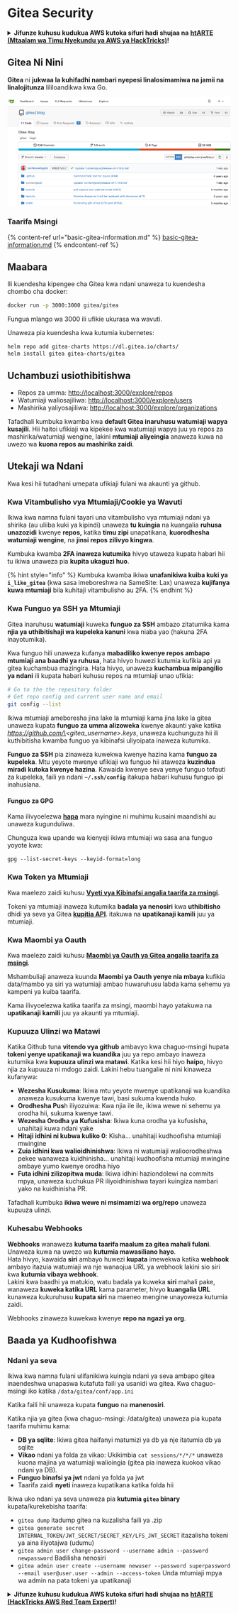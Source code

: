 # Gitea Security

<details>

<summary><strong>Jifunze kuhusu kudukua AWS kutoka sifuri hadi shujaa na</strong> <a href="https://training.hacktricks.xyz/courses/arte"><strong>htARTE (Mtaalam wa Timu Nyekundu ya AWS ya HackTricks)</strong></a><strong>!</strong></summary>

Njia nyingine za kusaidia HackTricks:

* Ikiwa unataka kuona **kampuni yako ikitangazwa kwenye HackTricks** au **kupakua HackTricks kwa PDF** Angalia [**MIPANGO YA KUJIUNGA**](https://github.com/sponsors/carlospolop)!
* Pata [**bidhaa rasmi za PEASS & HackTricks**](https://peass.creator-spring.com)
* Gundua [**Familia ya PEASS**](https://opensea.io/collection/the-peass-family), mkusanyiko wetu wa [**NFTs**](https://opensea.io/collection/the-peass-family) za kipekee
* **Jiunge na** 💬 [**Kikundi cha Discord**](https://discord.gg/hRep4RUj7f) au kikundi cha [**telegram**](https://t.me/peass) au **tufuate** kwenye **Twitter** 🐦 [**@hacktricks\_live**](https://twitter.com/hacktricks\_live)**.**
* **Shiriki mbinu zako za kudukua kwa kuwasilisha PRs kwa** [**HackTricks**](https://github.com/carlospolop/hacktricks) na [**HackTricks Cloud**](https://github.com/carlospolop/hacktricks-cloud) repos za github.

</details>

## Gitea Ni Nini

**Gitea** ni **jukwaa la kuhifadhi nambari nyepesi linalosimamiwa na jamii na linalojitunza** lililoandikwa kwa Go.

![](<../../.gitbook/assets/image (5) (1) (1) (1) (1) (1).png>)

### Taarifa Msingi

{% content-ref url="basic-gitea-information.md" %}
[basic-gitea-information.md](basic-gitea-information.md)
{% endcontent-ref %}

## Maabara

Ili kuendesha kipengee cha Gitea kwa ndani unaweza tu kuendesha chombo cha docker:

```bash
docker run -p 3000:3000 gitea/gitea
```

Fungua mlango wa 3000 ili ufikie ukurasa wa wavuti.

Unaweza pia kuendesha kwa kutumia kubernetes:

```
helm repo add gitea-charts https://dl.gitea.io/charts/
helm install gitea gitea-charts/gitea
```

## Uchambuzi usiothibitishwa

* Repos za umma: [http://localhost:3000/explore/repos](http://localhost:3000/explore/repos)
* Watumiaji waliosajiliwa: [http://localhost:3000/explore/users](http://localhost:3000/explore/users)
* Mashirika yaliyosajiliwa: [http://localhost:3000/explore/organizations](http://localhost:3000/explore/organizations)

Tafadhali kumbuka kwamba kwa **default Gitea inaruhusu watumiaji wapya kusajili**. Hii haitoi ufikiaji wa kipekee kwa watumiaji wapya juu ya repos za mashirika/watumiaji wengine, lakini **mtumiaji aliyeingia** anaweza kuwa na uwezo wa **kuona repos au mashirika zaidi**.

## Utekaji wa Ndani

Kwa kesi hii tutadhani umepata ufikiaji fulani wa akaunti ya github.

### Kwa Vitambulisho vya Mtumiaji/Cookie ya Wavuti

Ikiwa kwa namna fulani tayari una vitambulisho vya mtumiaji ndani ya shirika (au uliiba kuki ya kipindi) unaweza **tu kuingia** na kuangalia **ruhusa unazozidi** kwenye **repos,** katika **timu zipi** unapatikana, **kuorodhesha watumiaji wengine**, na **jinsi repos zilivyo kingwa**.

Kumbuka kwamba **2FA inaweza kutumika** hivyo utaweza kupata habari hii tu ikiwa unaweza pia **kupita ukaguzi huo**.

{% hint style="info" %}
Kumbuka kwamba ikiwa **unafanikiwa kuiba kuki ya `i_like_gitea`** (kwa sasa imeboreshwa na SameSite: Lax) unaweza **kujifanya kuwa mtumiaji** bila kuhitaji vitambulisho au 2FA.
{% endhint %}

### Kwa Funguo ya SSH ya Mtumiaji

Gitea inaruhusu **watumiaji** kuweka **funguo za SSH** ambazo zitatumika kama **njia ya uthibitishaji wa kupeleka kanuni** kwa niaba yao (hakuna 2FA inayotumika).

Kwa funguo hili unaweza kufanya **mabadiliko kwenye repos ambapo mtumiaji ana baadhi ya ruhusa**, hata hivyo huwezi kutumia kufikia api ya gitea kuchambua mazingira. Hata hivyo, unaweza **kuchambua mipangilio ya ndani** ili kupata habari kuhusu repos na mtumiaji unao ufikia:

```bash
# Go to the the repository folder
# Get repo config and current user name and email
git config --list
```

Ikiwa mtumiaji ameboresha jina lake la mtumiaji kama jina lake la gitea unaweza kupata **funguo za umma alizoweka** kwenye akaunti yake katika _https://github.com/\<gitea\_username>.keys_, unaweza kuchunguza hii ili kuthibitisha kwamba funguo ya kibinafsi uliyoipata inaweza kutumika.

**Funguo za SSH** pia zinaweza kuwekwa kwenye hazina kama **funguo za kupeleka**. Mtu yeyote mwenye ufikiaji wa funguo hii ataweza **kuzindua miradi kutoka kwenye hazina**. Kawaida kwenye seva yenye funguo tofauti za kupeleka, faili ya ndani **`~/.ssh/config`** itakupa habari kuhusu funguo ipi inahusiana.

#### Funguo za GPG

Kama ilivyoelezwa [**hapa**](https://github.com/carlospolop/hacktricks-cloud/blob/sw/pentesting-ci-cd/gitea-security/broken-reference/README.md) mara nyingine ni muhimu kusaini maandishi au unaweza kugunduliwa.

Chunguza kwa upande wa kienyeji ikiwa mtumiaji wa sasa ana funguo yoyote kwa:

```shell
gpg --list-secret-keys --keyid-format=long
```

### Kwa Token ya Mtumiaji

Kwa maelezo zaidi kuhusu [**Vyeti vya Kibinafsi angalia taarifa za msingi**](basic-gitea-information.md#personal-access-tokens).

Tokeni ya mtumiaji inaweza kutumika **badala ya nenosiri** kwa **uthibitisho** dhidi ya seva ya Gitea [**kupitia API**](https://try.gitea.io/api/swagger#/). itakuwa na **upatikanaji kamili** juu ya mtumiaji.

### Kwa Maombi ya Oauth

Kwa maelezo zaidi kuhusu [**Maombi ya Oauth ya Gitea angalia taarifa za msingi**](./#with-oauth-application).

Mshambuliaji anaweza kuunda **Maombi ya Oauth yenye nia mbaya** kufikia data/mambo ya siri ya watumiaji ambao huwaruhusu labda kama sehemu ya kampeni ya kuiba taarifa.

Kama ilivyoelezwa katika taarifa za msingi, maombi hayo yatakuwa na **upatikanaji kamili** juu ya akaunti ya mtumiaji.

### Kupuuza Ulinzi wa Matawi

Katika Github tuna **vitendo vya github** ambavyo kwa chaguo-msingi hupata **tokeni yenye upatikanaji wa kuandika** juu ya repo ambayo inaweza kutumika kwa **kupuuza ulinzi wa matawi**. Katika kesi hii hiyo **haipo**, hivyo njia za kupuuza ni mdogo zaidi. Lakini hebu tuangalie ni nini kinaweza kufanywa:

* **Wezesha Kusukuma**: Ikiwa mtu yeyote mwenye upatikanaji wa kuandika anaweza kusukuma kwenye tawi, basi sukuma kwenda huko.
* **Orodhesha Pus**h iliyozuiwa: Kwa njia ile ile, ikiwa wewe ni sehemu ya orodha hii, sukuma kwenye tawi.
* **Wezesha Orodha ya Kufusisha**: Ikiwa kuna orodha ya kufusisha, unahitaji kuwa ndani yake
* **Hitaji idhini ni kubwa kuliko 0**: Kisha... unahitaji kudhoofisha mtumiaji mwingine
* **Zuia idhini kwa walioidhinishwa**: Ikiwa ni watumiaji walioorodheshwa pekee wanaweza kuidhinisha... unahitaji kudhoofisha mtumiaji mwingine ambaye yumo kwenye orodha hiyo
* **Futa idhini zilizopitwa muda**: Ikiwa idhini haziondolewi na commits mpya, unaweza kuchukua PR iliyoidhinishwa tayari kuingiza nambari yako na kuidhinisha PR.

Tafadhali kumbuka **ikiwa wewe ni msimamizi wa org/repo** unaweza kupuuza ulinzi.

### Kuhesabu Webhooks

**Webhooks** wanaweza **kutuma taarifa maalum za gitea mahali fulani**. Unaweza kuwa na uwezo wa **kutumia mawasiliano hayo**.\
Hata hivyo, kawaida **siri** ambayo huwezi **kupata** imewekwa katika **webhook** ambayo itazuia watumiaji wa nje wanaojua URL ya webhook lakini sio siri kwa **kutumia vibaya webhook**.\
Lakini kwa baadhi ya matukio, watu badala ya kuweka **siri** mahali pake, wanaweza **kuweka katika URL** kama parameter, hivyo **kuangalia URL** kunaweza kukuruhusu **kupata siri** na maeneo mengine unayoweza kutumia zaidi.

Webhooks zinaweza kuwekwa kwenye **repo na ngazi ya org**.

## Baada ya Kudhoofishwa

### Ndani ya seva

Ikiwa kwa namna fulani ulifanikiwa kuingia ndani ya seva ambapo gitea inaendeshwa unapaswa kutafuta faili ya usanidi wa gitea. Kwa chaguo-msingi iko katika `/data/gitea/conf/app.ini`

Katika faili hii unaweza kupata **funguo** na **manenosiri**.

Katika njia ya gitea (kwa chaguo-msingi: /data/gitea) unaweza pia kupata taarifa muhimu kama:

* **DB ya sqlite**: Ikiwa gitea haifanyi matumizi ya db ya nje itatumia db ya sqlite
* **Vikao** ndani ya folda za vikao: Ukikimbia `cat sessions/*/*/*` unaweza kuona majina ya watumiaji walioingia (gitea pia inaweza kuokoa vikao ndani ya DB).
* **Funguo binafsi ya jwt** ndani ya folda ya jwt
* Taarifa zaidi **nyeti** inaweza kupatikana katika folda hii

Ikiwa uko ndani ya seva unaweza pia **kutumia `gitea` binary** kupata/kurekebisha taarifa:

* `gitea dump` itadump gitea na kuzalisha faili ya .zip
* `gitea generate secret INTERNAL_TOKEN/JWT_SECRET/SECRET_KEY/LFS_JWT_SECRET` itazalisha tokeni ya aina iliyotajwa (udumu)
* `gitea admin user change-password --username admin --password newpassword` Badilisha nenosiri
* `gitea admin user create --username newuser --password superpassword --email user@user.user --admin --access-token` Unda mtumiaji mpya wa admin na pata tokeni ya upatikanaji

<details>

<summary><strong>Jifunze kuhusu kudukua AWS kutoka sifuri hadi shujaa na</strong> <a href="https://training.hacktricks.xyz/courses/arte"><strong>htARTE (HackTricks AWS Red Team Expert)</strong></a><strong>!</strong></summary>

Njia nyingine za kusaidia HackTricks:

* Ikiwa unataka kuona **kampuni yako ikitangazwa kwenye HackTricks** au **kupakua HackTricks kwa PDF** Angalia [**MIPANGO YA KUJIUNGA**](https://github.com/sponsors/carlospolop)!
* Pata [**bidhaa rasmi za PEASS & HackTricks**](https://peass.creator-spring.com)
* Gundua [**Familia ya PEASS**](https://opensea.io/collection/the-peass-family), mkusanyiko wetu wa [**NFTs**](https://opensea.io/collection/the-peass-family) ya kipekee
* **Jiunge na** 💬 [**Kikundi cha Discord**](https://discord.gg/hRep4RUj7f) au kikundi cha [**telegram**](https://t.me/peass) au **tufuate** kwenye **Twitter** 🐦 [**@hacktricks\_live**](https://twitter.com/hacktricks\_live)**.**
* **Shiriki mbinu zako za kudukua kwa kuwasilisha PRs kwa** [**HackTricks**](https://github.com/carlospolop/hacktricks) na [**HackTricks Cloud**](https://github.com/carlospolop/hacktricks-cloud) github repos.

</details>
